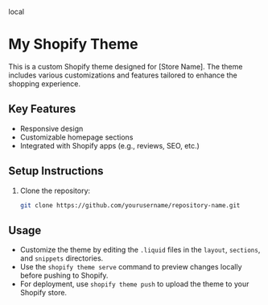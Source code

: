 local
# My Shopify Theme

This is a custom Shopify theme designed for [Store Name]. The theme includes various customizations and features tailored to enhance the shopping experience.

## Key Features
- Responsive design
- Customizable homepage sections
- Integrated with Shopify apps (e.g., reviews, SEO, etc.)

## Setup Instructions

1. Clone the repository:
   ```bash
   git clone https://github.com/yourusername/repository-name.git

## Usage

- Customize the theme by editing the `.liquid` files in the `layout`, `sections`, and `snippets` directories.
- Use the `shopify theme serve` command to preview changes locally before pushing to Shopify.
- For deployment, use `shopify theme push` to upload the theme to your Shopify store.
